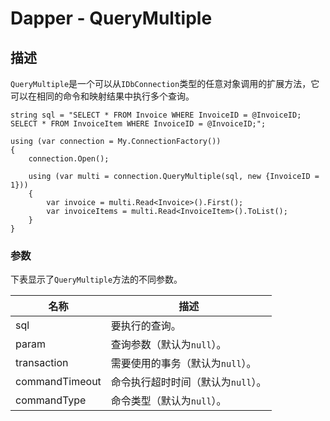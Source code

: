 # Dapper - QueryMultiple

## 描述
`QueryMultiple`是一个可以从`IDbConnection`类型的任意对象调用的扩展方法，它可以在相同的命令和映射结果中执行多个查询。

```
string sql = "SELECT * FROM Invoice WHERE InvoiceID = @InvoiceID; SELECT * FROM InvoiceItem WHERE InvoiceID = @InvoiceID;";

using (var connection = My.ConnectionFactory())
{
    connection.Open();

    using (var multi = connection.QueryMultiple(sql, new {InvoiceID = 1}))
    {
        var invoice = multi.Read<Invoice>().First();
        var invoiceItems = multi.Read<InvoiceItem>().ToList();
    }
}
```

### 参数
下表显示了`QueryMultiple`方法的不同参数。

名称 | 描述
---|---
sql | 要执行的查询。
param | 查询参数（默认为`null`）。
transaction | 需要使用的事务（默认为`null`）。
commandTimeout | 命令执行超时时间（默认为`null`）。
commandType | 命令类型（默认为`null`）。
